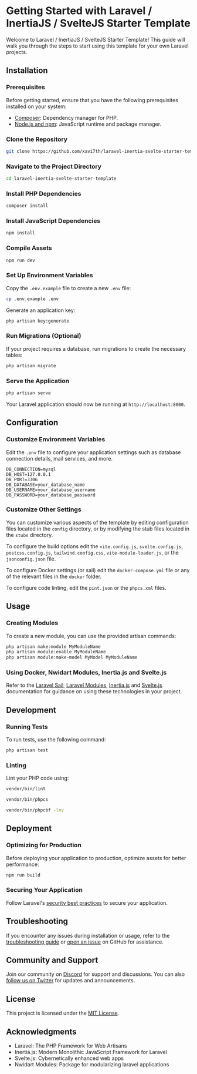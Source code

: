 # Getting Started with Laravel / InertiaJS / SvelteJS Starter Template

Welcome to Laravel / InertiaJS / SvelteJS Starter Template! This guide will walk you through the steps to start using this template for your own Laravel projects.

## Installation

### Prerequisites

Before getting started, ensure that you have the following prerequisites installed on your system:

- [Composer](https://getcomposer.org/download/): Dependency manager for PHP.
- [Node.js and npm](https://nodejs.org/): JavaScript runtime and package manager.

### Clone the Repository

```bash
git clone https://github.com/xavi7th/laravel-inertia-svelte-starter-template.git
```

### Navigate to the Project Directory

```bash
cd laravel-inertia-svelte-starter-template
```

### Install PHP Dependencies

```bash
composer install
```

### Install JavaScript Dependencies

```bash
npm install
```

### Compile Assets

```bash
npm run dev
```

### Set Up Environment Variables

Copy the `.env.example` file to create a new `.env` file:

```bash
cp .env.example .env
```

Generate an application key:

```bash
php artisan key:generate
```

### Run Migrations (Optional)

If your project requires a database, run migrations to create the necessary tables:

```bash
php artisan migrate
```

### Serve the Application

```bash
php artisan serve
```

Your Laravel application should now be running at `http://localhost:8000`.

## Configuration

### Customize Environment Variables

Edit the `.env` file to configure your application settings such as database connection details, mail services, and more.

```dotenv
DB_CONNECTION=mysql
DB_HOST=127.0.0.1
DB_PORT=3306
DB_DATABASE=your_database_name
DB_USERNAME=your_database_username
DB_PASSWORD=your_database_password
```

### Customize Other Settings

You can customize various aspects of the template by editing configuration files located in the `config` directory, or by modifying the stub files located in the ```stubs``` directory.

To configure the build options edit the ```vite.config.js```, ```svelte.config.js```, ```postcss.config.js```, ```tailwind.config.css```, ```vite-module-loader.js```, or the ```jsonconfig.json``` file.

To configure Docker settings (or sail) edit the ```docker-compose.yml``` file or any of the relevant files in the ```docker``` folder.

To configure code linting, edit the ```pint.json``` or the  ```phpcs.xml``` files.

## Usage

### Creating Modules

To create a new module, you can use the provided artisan commands:

```bash
php artisan make:module MyModuleName
php artisan module:enable MyModuleName
php artisan module:make-model MyModel MyModuleName
```

### Using Docker, Nwidart Modules, Inertia.js and Svelte.js

Refer to the [Laravel Sail](https://laravel.com/docs/10.x/sail), [Laravel Modules](https://laravelmodules.com/docs), [Inertia.js](https://inertiajs.com/) and [Svelte.js](https://svelte.dev/) documentation for guidance on using these technologies in your project.

## Development

### Running Tests

To run tests, use the following command:

```bash
php artisan test
```

### Linting

Lint your PHP code using:

```bash
vendor/bin/lint

vendor/bin/phpcs

vendor/bin/phpcbf -lnv
```

## Deployment

### Optimizing for Production

Before deploying your application to production, optimize assets for better performance:

```bash
npm run build
```

### Securing Your Application

Follow Laravel's [security best practices](https://laravel.com/docs/master/security) to secure your application.

## Troubleshooting

If you encounter any issues during installation or usage, refer to the [troubleshooting guide](#) or [open an issue](https://github.com/xavi7th/laravel-inertia-svelte-starter-template/issues) on GitHub for assistance.

## Community and Support

Join our community on [Discord](#) for support and discussions. You can also [follow us on Twitter](#) for updates and announcements.

## License

This project is licensed under the [MIT License](LICENSE).

## Acknowledgments

- Laravel: The PHP Framework for Web Artisans
- Inertia.js: Modern Monolithic JavaScript Framework for Laravel
- Svelte.js: Cybernetically enhanced web apps
- Nwidart Modules: Package for modularizing laravel applications
